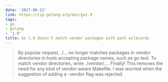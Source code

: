 ```yaml
---
date: '2017-06-22'
link: https://tip.golang.org/doc/go1.9
tags:
- go
- golang
- '1.9'
title: Go 1.9 doesn't match vendor packages with path wildcards
---
```


>By popular request, ./... no longer matches packages in vendor directories in tools accepting package names, such as go test. To match vendor directories, write ./vendor/.... Finally! This removes the need for any kind of vendor-aware Makefile. I was worried when the suggestion of adding a -vendor flag was rejected.
